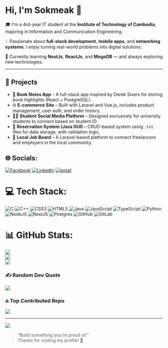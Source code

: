 # Hi, I'm Sokmeak 👋

🎓 I'm a 4rd-year IT student at the **Institute of Technology of Cambodia**, majoring in Information and Communication Engineering.

💡 Passionate about **full-stack development**, **mobile apps**, and **networking systems**. I enjoy turning real-world problems into digital solutions.

🌱 Currently learning **NestJs**, **ReactJs**, and **MogoDB** — and always exploring new technologies.

---

## 📌 Projects

- 🔖 **Book Notes App** – A full-stack app inspired by Derek Sivers for storing book highlights (React + PostgreSQL).
- 🌐 **E-commerce Site** – Built with Laravel and Vue.js, includes product management, user auth, and order history.
- 🧑‍🎓 **Student Social Media Platform** – Designed exclusively for university students to connect based on student ID.
- 🔧 **Reservation System (Java GUI)** – CRUD-based system using `.txt` files for data storage, with validation logic.
- 📲 **Local Job Board** – A Laravel-based platform to connect freelancers and employers in the local community.



## 🌐 Socials:
[![Facebook](https://img.shields.io/badge/Facebook-%231877F2.svg?logo=Facebook&logoColor=white)](https://facebook.com/sok.meak.1376) [![LinkedIn](https://img.shields.io/badge/LinkedIn-%230077B5.svg?logo=linkedin&logoColor=white)](https://www.linkedin.com/in/sokmeak-saren-940a3123a/) [![email](https://img.shields.io/badge/Email-D14836?logo=gmail&logoColor=white)](mailto:saroussokmeak721@gmail.com) 

# 💻 Tech Stack:
![C](https://img.shields.io/badge/c-%2300599C.svg?style=for-the-badge&logo=c&logoColor=white) ![C++](https://img.shields.io/badge/c++-%2300599C.svg?style=for-the-badge&logo=c%2B%2B&logoColor=white) ![CSS3](https://img.shields.io/badge/css3-%231572B6.svg?style=for-the-badge&logo=css3&logoColor=white) ![HTML5](https://img.shields.io/badge/html5-%23E34F26.svg?style=for-the-badge&logo=html5&logoColor=white) ![Java](https://img.shields.io/badge/java-%23ED8B00.svg?style=for-the-badge&logo=openjdk&logoColor=white) ![JavaScript](https://img.shields.io/badge/javascript-%23323330.svg?style=for-the-badge&logo=javascript&logoColor=%23F7DF1E) ![TypeScript](https://img.shields.io/badge/typescript-%23007ACC.svg?style=for-the-badge&logo=typescript&logoColor=white) ![Python](https://img.shields.io/badge/python-3670A0?style=for-the-badge&logo=python&logoColor=ffdd54) ![NodeJS](https://img.shields.io/badge/node.js-6DA55F?style=for-the-badge&logo=node.js&logoColor=white) ![NestJS](https://img.shields.io/badge/nestjs-%23E0234E.svg?style=for-the-badge&logo=nestjs&logoColor=white) ![Postgres](https://img.shields.io/badge/postgres-%23316192.svg?style=for-the-badge&logo=postgresql&logoColor=white) ![GitHub](https://img.shields.io/badge/github-%23121011.svg?style=for-the-badge&logo=github&logoColor=white) ![GitLab](https://img.shields.io/badge/gitlab-%23181717.svg?style=for-the-badge&logo=gitlab&logoColor=white)
# 📊 GitHub Stats:
![](https://github-readme-stats.vercel.app/api?username=Sokmeak&theme=dark&hide_border=false&include_all_commits=false&count_private=false)<br/>
![](https://nirzak-streak-stats.vercel.app/?user=Sokmeak&theme=dark&hide_border=false)<br/>
![](https://github-readme-stats.vercel.app/api/top-langs/?username=Sokmeak&theme=dark&hide_border=false&include_all_commits=false&count_private=false&layout=compact)

### ✍️ Random Dev Quote
![](https://quotes-github-readme.vercel.app/api?type=horizontal&theme=radical)

### 🔝 Top Contributed Repo
![](https://github-contributor-stats.vercel.app/api?username=Sokmeak&limit=5&theme=default&combine_all_yearly_contributions=true)

---
[![](https://visitcount.itsvg.in/api?id=Sokmeak&icon=0&color=0)](https://visitcount.itsvg.in)

> “Build something you're proud of.”  
Thanks for visiting my profile! 🙏


